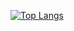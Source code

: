 <!--  [![ GitHub stats](https://github-readme-stats.vercel.app/api?username=harsharansingh20&theme=radical&show_icons=true&count_private=true)](https://github.com/harsharansingh20/github-readme-stats)
 -->
[![Top Langs](https://github-readme-stats.vercel.app/api/top-langs/?username=harsharansingh20&layout=compact)](https://github.com/harsharansingh20/github-readme-stats)
 
